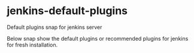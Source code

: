 # jenkins-default-plugins
Default plugins snap for jenkins server

Below snap show the default plugins or recommended plugins for jenkins for fresh installation.

